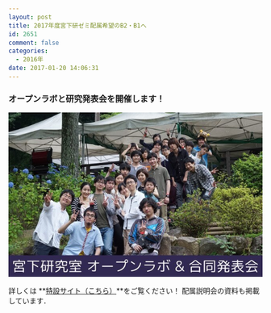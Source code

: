```yaml
---
layout: post
title: 2017年度宮下研ゼミ配属希望のB2・B1へ
id: 2651
comment: false
categories:
  - 2016年
date: 2017-01-20 14:06:31
---
```


### オープンラボと研究発表会を開催します！

![g4506 (1)](/wp-content/uploads/2017/01/g4506-1.jpg)

詳しくは **[特設サイト（こちら）](https://event.miyashita.com/%E3%82%AA%E3%83%BC%E3%83%97%E3%83%B3%E3%83%A9%E3%83%9C/2017/)**をご覧ください！
配属説明会の資料も掲載しています．
